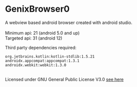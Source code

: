 # GenixBrowser0
A webview based android browser created with android studio.
<br><br>
Minimum api: 21 (android 5.0 and up)
<br>Targeted api: 31 (android 12)


Third party dependencies required:
```
org.jetbrains.kotlin:kotlin-stdlib:1.5.21
androidx.appcompat:appcompat:1.3.1
androidx.webkit:webkit:1.3.0
```
<br>
Licensed under GNU General Public License V3.0
<a href="https://github.com/randomboi404/GenixBrowser0/blob/main/LICENSE">see here</a>

